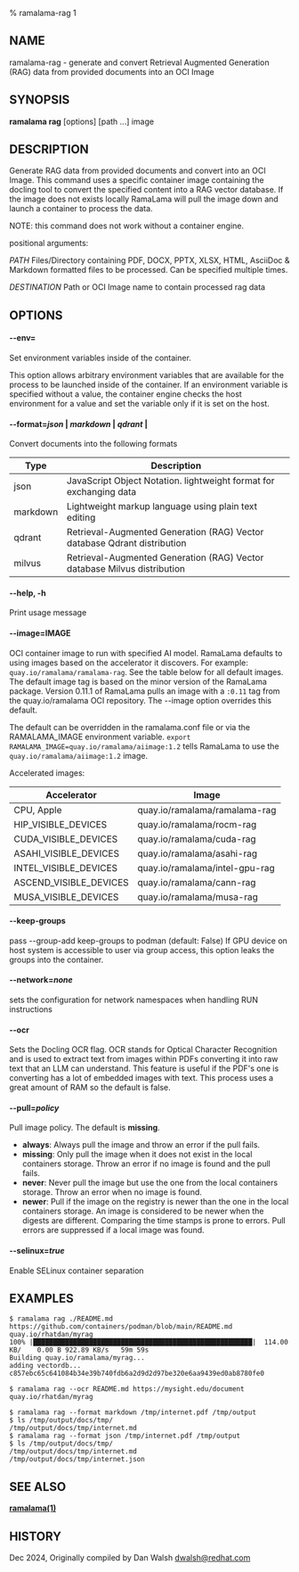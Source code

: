 % ramalama-rag 1

## NAME
ramalama\-rag - generate and convert Retrieval Augmented Generation (RAG) data from provided documents into an OCI Image

## SYNOPSIS
**ramalama rag** [options] [path ...] image

## DESCRIPTION
Generate RAG data from provided documents and convert into an OCI Image. This command uses a specific container image containing the docling
tool to convert the specified content into a RAG vector database. If the image does not exists locally RamaLama will pull the image
down and launch a container to process the data.

NOTE: this command does not work without a container engine.

positional arguments:

  *PATH*    Files/Directory containing PDF, DOCX, PPTX, XLSX, HTML,
	    AsciiDoc & Markdown formatted files to be processed.
	    Can be specified multiple times.

  *DESTINATION*   Path or OCI Image name to contain processed rag data

## OPTIONS

#### **--env**=

Set environment variables inside of the container.

This option allows arbitrary environment variables that are available for the
process to be launched inside of the container. If an environment variable is
specified without a value, the container engine checks the host environment
for a value and set the variable only if it is set on the host.

#### **--format**=*json* |  *markdown* | *qdrant* |
Convert documents into the following formats

| Type    | Description                                          |
| ------- | ---------------------------------------------------- |
| json    | JavaScript Object Notation. lightweight format for exchanging data |
| markdown| Lightweight markup language using plain text editing |
| qdrant  | Retrieval-Augmented Generation (RAG) Vector database Qdrant distribution |
| milvus  | Retrieval-Augmented Generation (RAG) Vector database Milvus distribution |

#### **--help**, **-h**
Print usage message

#### **--image**=IMAGE
OCI container image to run with specified AI model. RamaLama defaults to using
images based on the accelerator it discovers. For example:
`quay.io/ramalama/ramalama-rag`. See the table below for all default images.
The default image tag is based on the minor version of the RamaLama package.
Version 0.11.1 of RamaLama pulls an image with a `:0.11` tag from the quay.io/ramalama OCI repository. The --image option overrides this default.

The default can be overridden in the ramalama.conf file or via the
RAMALAMA_IMAGE environment variable. `export RAMALAMA_IMAGE=quay.io/ramalama/aiimage:1.2` tells
RamaLama to use the `quay.io/ramalama/aiimage:1.2` image.

Accelerated images:

| Accelerator             | Image                          |
| ------------------------| ------------------------------ |
|  CPU, Apple             | quay.io/ramalama/ramalama-rag  |
|  HIP_VISIBLE_DEVICES    | quay.io/ramalama/rocm-rag      |
|  CUDA_VISIBLE_DEVICES   | quay.io/ramalama/cuda-rag      |
|  ASAHI_VISIBLE_DEVICES  | quay.io/ramalama/asahi-rag     |
|  INTEL_VISIBLE_DEVICES  | quay.io/ramalama/intel-gpu-rag |
|  ASCEND_VISIBLE_DEVICES | quay.io/ramalama/cann-rag      |
|  MUSA_VISIBLE_DEVICES   | quay.io/ramalama/musa-rag      |

#### **--keep-groups**
pass --group-add keep-groups to podman (default: False)
If GPU device on host system is accessible to user via group access, this option leaks the groups into the container.

#### **--network**=*none*
sets the configuration for network namespaces when handling RUN instructions

#### **--ocr**
Sets the Docling OCR flag. OCR stands for Optical Character Recognition and is used to extract text from images within PDFs converting it into raw text that an LLM can understand. This feature is useful if the PDF's one is converting has a lot of embedded images with text. This process uses a great amount of RAM so the default is false.

#### **--pull**=*policy*
Pull image policy. The default is **missing**.

- **always**: Always pull the image and throw an error if the pull fails.
- **missing**: Only pull the image when it does not exist in the local containers storage. Throw an error if no image is found and the pull fails.
- **never**: Never pull the image but use the one from the local containers storage. Throw an error when no image is found.
- **newer**: Pull if the image on the registry is newer than the one in the local containers storage. An image is considered to be newer when the digests are different. Comparing the time stamps is prone to errors. Pull errors are suppressed if a local image was found.

#### **--selinux**=*true*
Enable SELinux container separation

## EXAMPLES

```
$ ramalama rag ./README.md https://github.com/containers/podman/blob/main/README.md quay.io/rhatdan/myrag
100% |███████████████████████████████████████████████████████|  114.00 KB/    0.00 B 922.89 KB/s   59m 59s
Building quay.io/ramalama/myrag...
adding vectordb...
c857ebc65c641084b34e39b740fdb6a2d9d2d97be320e6aa9439ed0ab8780fe0
```

```
$ ramalama rag --ocr README.md https://mysight.edu/document quay.io/rhatdan/myrag
```

```
$ ramalama rag --format markdown /tmp/internet.pdf /tmp/output
$ ls /tmp/output/docs/tmp/
/tmp/output/docs/tmp/internet.md
$ ramalama rag --format json /tmp/internet.pdf /tmp/output
$ ls /tmp/output/docs/tmp/
/tmp/output/docs/tmp/internet.md
/tmp/output/docs/tmp/internet.json
```

## SEE ALSO
**[ramalama(1)](ramalama.1.md)**

## HISTORY
Dec 2024, Originally compiled by Dan Walsh <dwalsh@redhat.com>
